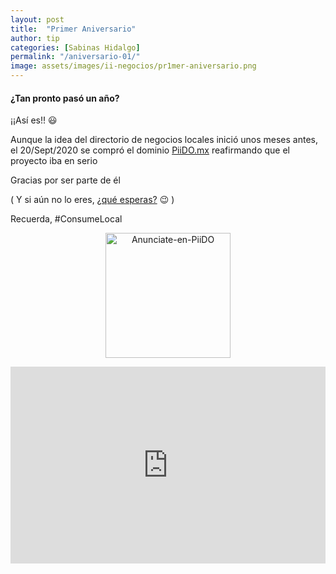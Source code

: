 ```yaml
---
layout: post
title:  "Primer Aniversario"
author: tip
categories: [Sabinas Hidalgo]
permalink: "/aniversario-01/"
image: assets/images/ii-negocios/pr1mer-aniversario.png
---
```


#### ¿Tan pronto pasó un año?

¡¡Así es!! 😃

Aunque la idea del directorio de negocios locales inició unos meses antes, el 20/Sept/2020 se compró el dominio [PiiDO.mx][ii] reafirmando que el proyecto iba en serio

Gracias por ser parte de él 

( Y si aún no lo eres, <a href="{{site.baseurl}}/anunciate" class="btn btn-dark text-white px-5 btn-lg">¿qué esperas?</a> 😉 )

Recuerda, #ConsumeLocal


[ii]: http://www.piido.mx/


<!-- ===== 2da IMAGEN ===== --> 
<center>
    <img src="{{ site.baseurl }}/assets/images/ii/un-concepto-de.png" alt="Anunciate-en-PiiDO" style="height: 200px;"/>
</center>



<p><iframe style="width:100%;" height="315" src="https://www.youtube.com/embed/Cniqsc9QfDo?rel=0&amp;showinfo=0" frameborder="0" allowfullscreen></iframe></p>


